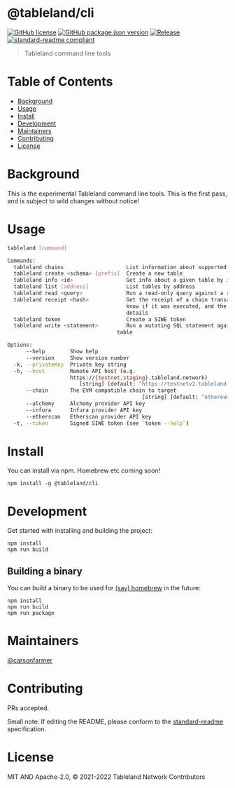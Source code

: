 # @tableland/cli

[![GitHub license](https://img.shields.io/github/license/tablelandnetwork/js-tableland-cli.svg)](./LICENSE)
[![GitHub package.json version](https://img.shields.io/github/package-json/v/tablelandnetwork/js-tableland-cli.svg)](./package.json)
[![Release](https://img.shields.io/github/release/tablelandnetwork/js-tableland-cli.svg)](https://github.com/tablelandnetwork/js-tableland-cli/releases/latest)
[![standard-readme compliant](https://img.shields.io/badge/standard--readme-OK-green.svg)](https://github.com/RichardLitt/standard-readme)

> Tableland command line tools

# Table of Contents

- [Background](#background)
- [Usage](#usage)
- [Install](#install)
- [Development](#development)
- [Maintainers](#maintainers)
- [Contributing](#contributing)
- [License](#license)

# Background

This is the experimental Tableland command line tools.
This is the first pass, and is subject to wild changes without notice!

# Usage

```bash
tableland [command]

Commands:
  tableland chains                    List information about supported chains
  tableland create <schema> [prefix]  Create a new table
  tableland info <id>                 Get info about a given table by id
  tableland list [address]            List tables by address
  tableland read <query>              Run a read-only query against a remote table
  tableland receipt <hash>            Get the receipt of a chain transaction to
                                      know if it was executed, and the execution
                                      details
  tableland token                     Create a SIWE token
  tableland write <statement>         Run a mutating SQL statement against a remote
                                   table

Options:
      --help        Show help                                          [boolean]
      --version     Show version number                                [boolean]
  -k, --privateKey  Private key string                                  [string]
  -h, --host        Remote API host (e.g.
                    https://{testnet,staging}.tableland.network)
                       [string] [default: "https://testnetv2.tableland.network"]
      --chain       The EVM compatible chain to target
                                           [string] [default: "ethereum-goerli"]
      --alchemy     Alchemy provider API key                            [string]
      --infura      Infura provider API key                             [string]
      --etherscan   Etherscan provider API key                          [string]
  -t, --token       Signed SIWE token (see `token --help`)              [string]
```

# Install

You can install via npm. Homebrew etc coming soon!

```
npm install -g @tableland/cli
```

# Development

Get started with installing and building the project:

```shell
npm install
npm run build
```

## Building a binary

You can build a binary to be used for [(say) homebrew](https://medium.com/geekculture/building-a-node-js-cli-with-typescript-packaged-and-distributed-via-homebrew-15ba2fadcb81) in the future:

```shell
npm install
npm run build
npm run package
```

# Maintainers

[@carsonfarmer](https://github.com/carsonfarmer)

# Contributing

PRs accepted.

Small note: If editing the README, please conform to the
[standard-readme](https://github.com/RichardLitt/standard-readme) specification.

# License

MIT AND Apache-2.0, © 2021-2022 Tableland Network Contributors
